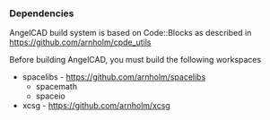 ### Dependencies ###

AngelCAD build system is based on Code::Blocks
as described in https://github.com/arnholm/cpde_utils

Before building AngelCAD, you must build the following workspaces

* spacelibs - https://github.com/arnholm/spacelibs
   - spacemath
   - spaceio
* xcsg - https://github.com/arnholm/xcsg


